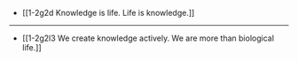 - [[1-2g2d Knowledge is life. Life is knowledge.]]
---
- [[1-2g2l3 We create knowledge actively. We are more than biological life.]]
